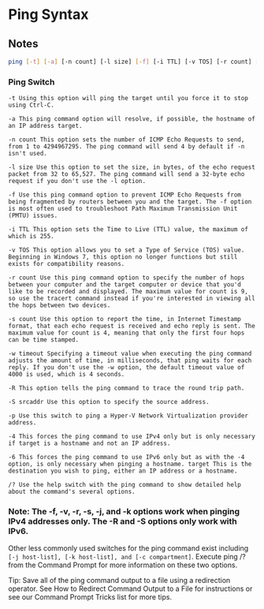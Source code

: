 # Ping Syntax

## Notes

```bash
ping [-t] [-a] [-n count] [-l size] [-f] [-i TTL] [-v TOS] [-r count] [-s count] [-w timeout] [-R] [-S srcaddr] [-p] [-4] [-6] target [/?]
```
### Ping Switch
```
-t Using this option will ping the target until you force it to stop using Ctrl-C.

-a This ping command option will resolve, if possible, the hostname of an IP address target.

-n count This option sets the number of ICMP Echo Requests to send, from 1 to 4294967295. The ping command will send 4 by default if -n isn't used.

-l size Use this option to set the size, in bytes, of the echo request packet from 32 to 65,527. The ping command will send a 32-byte echo request if you don't use the -l option.

-f Use this ping command option to prevent ICMP Echo Requests from being fragmented by routers between you and the target. The -f option is most often used to troubleshoot Path Maximum Transmission Unit (PMTU) issues.

-i TTL This option sets the Time to Live (TTL) value, the maximum of which is 255.

-v TOS This option allows you to set a Type of Service (TOS) value. Beginning in Windows 7, this option no longer functions but still exists for compatibility reasons.

-r count Use this ping command option to specify the number of hops between your computer and the target computer or device that you'd like to be recorded and displayed. The maximum value for count is 9, so use the tracert command instead if you're interested in viewing all the hops between two devices.

-s count Use this option to report the time, in Internet Timestamp format, that each echo request is received and echo reply is sent. The maximum value for count is 4, meaning that only the first four hops can be time stamped.

-w timeout Specifying a timeout value when executing the ping command adjusts the amount of time, in milliseconds, that ping waits for each reply. If you don't use the -w option, the default timeout value of 4000 is used, which is 4 seconds.

-R This option tells the ping command to trace the round trip path.

-S srcaddr Use this option to specify the source address.

-p Use this switch to ping a Hyper-V Network Virtualization provider address.

-4 This forces the ping command to use IPv4 only but is only necessary if target is a hostname and not an IP address.

-6 This forces the ping command to use IPv6 only but as with the -4 option, is only necessary when pinging a hostname. target This is the destination you wish to ping, either an IP address or a hostname.

/? Use the help switch with the ping command to show detailed help about the command's several options.
```

### Note: The -f, -v, -r, -s, -j, and -k options work when pinging IPv4 addresses only. The -R and -S options only work with IPv6.

Other less commonly used switches for the ping command exist including ```[-j host-list], [-k host-list], and [-c compartment]```. Execute ping /? from the Command Prompt for more information on these two options.

Tip: Save all of the ping command output to a file using a redirection operator. See How to Redirect Command Output to a File for instructions or see our Command Prompt Tricks list for more tips.
